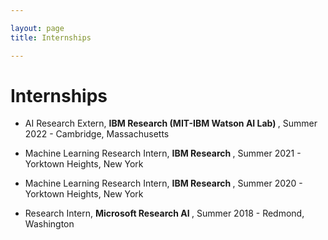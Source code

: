 ```yaml
---

layout: page
title: Internships

---
```

# Internships

* AI Research Extern, <b> IBM Research (MIT-IBM Watson AI Lab) </b>, Summer 2022 - Cambridge, Massachusetts

* Machine Learning Research Intern, <b> IBM Research </b>, Summer 2021 - Yorktown Heights, New York

* Machine Learning Research Intern, <b> IBM Research </b>, Summer 2020 - Yorktown Heights, New York

* Research Intern, <b>Microsoft Research AI </b>, Summer 2018 - Redmond, Washington